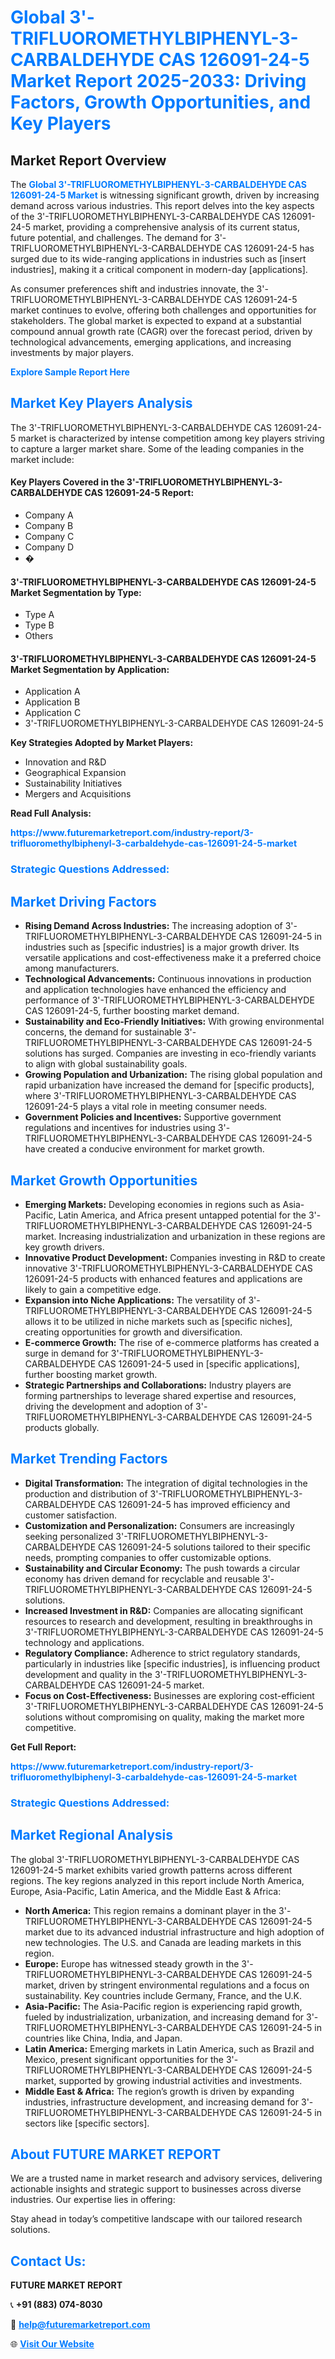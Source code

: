 <h1 style="color: #007BFF;">Global 3'-TRIFLUOROMETHYLBIPHENYL-3-CARBALDEHYDE CAS 126091-24-5 Market Report 2025-2033: Driving Factors, Growth Opportunities, and Key Players</h1>

<section id="overview">
<h2>Market Report Overview</h2>
<p>The <a href="https://www.futuremarketreport.com/industry-report/3-trifluoromethylbiphenyl-3-carbaldehyde-cas-126091-24-5-market" style="color: #007BFF; text-decoration: none;"><strong>Global 3'-TRIFLUOROMETHYLBIPHENYL-3-CARBALDEHYDE CAS 126091-24-5 Market</strong></a> is witnessing significant growth, driven by increasing demand across various industries. This report delves into the key aspects of the 3'-TRIFLUOROMETHYLBIPHENYL-3-CARBALDEHYDE CAS 126091-24-5 market, providing a comprehensive analysis of its current status, future potential, and challenges. The demand for 3'-TRIFLUOROMETHYLBIPHENYL-3-CARBALDEHYDE CAS 126091-24-5 has surged due to its wide-ranging applications in industries such as [insert industries], making it a critical component in modern-day [applications].</p>
<p>As consumer preferences shift and industries innovate, the 3'-TRIFLUOROMETHYLBIPHENYL-3-CARBALDEHYDE CAS 126091-24-5 market continues to evolve, offering both challenges and opportunities for stakeholders. The global market is expected to expand at a substantial compound annual growth rate (CAGR) over the forecast period, driven by technological advancements, emerging applications, and increasing investments by major players.</p>
</section>

<section id="overview">
<p><a href="https://www.futuremarketreport.com/request-sample/reportId=112729" style="color: #007BFF; text-decoration: none;"><strong>Explore Sample Report Here</strong></a></p>
</section>

<section id="key-players">
<h2 style="color: #007BFF;">Market Key Players Analysis</h2>
<p>The 3'-TRIFLUOROMETHYLBIPHENYL-3-CARBALDEHYDE CAS 126091-24-5 market is characterized by intense competition among key players striving to capture a larger market share. Some of the leading companies in the market include:</p>
<h4>Key Players Covered in the 3'-TRIFLUOROMETHYLBIPHENYL-3-CARBALDEHYDE CAS 126091-24-5 Report:</h4>
<ul><li>Company A</li><li>Company B</li><li>Company C</li><li>Company D</li><li>�</li></ul>
<h4>3'-TRIFLUOROMETHYLBIPHENYL-3-CARBALDEHYDE CAS 126091-24-5 Market Segmentation by Type:</h4>
<ul><li>Type A</li><li>Type B</li><li>Others</li></ul>

<h4>3'-TRIFLUOROMETHYLBIPHENYL-3-CARBALDEHYDE CAS 126091-24-5 Market Segmentation by Application:</h4>
<ul><li>Application A</li><li>Application B</li><li>Application C</li><li>3&#039;-TRIFLUOROMETHYLBIPHENYL-3-CARBALDEHYDE CAS 126091-24-5</li></ul>
<p><strong>Key Strategies Adopted by Market Players:</strong></p>
<ul>
<li>Innovation and R&D</li>
<li>Geographical Expansion</li>
<li>Sustainability Initiatives</li>
<li>Mergers and Acquisitions</li>
</ul>
</section>

<section>
<p><strong>Read Full Analysis: </strong></p><a href="https://www.futuremarketreport.com/industry-report/3-trifluoromethylbiphenyl-3-carbaldehyde-cas-126091-24-5-market" style="color: #007BFF; text-decoration: none;"><strong>https://www.futuremarketreport.com/industry-report/3-trifluoromethylbiphenyl-3-carbaldehyde-cas-126091-24-5-market</strong></a>
<h3 style="color: #007BFF;">Strategic Questions Addressed:</h3>
</section>

<section id="driving-factors">
<h2 style="color: #007BFF;">Market Driving Factors</h2>
<ul>
<li><strong>Rising Demand Across Industries:</strong> The increasing adoption of 3'-TRIFLUOROMETHYLBIPHENYL-3-CARBALDEHYDE CAS 126091-24-5 in industries such as [specific industries] is a major growth driver. Its versatile applications and cost-effectiveness make it a preferred choice among manufacturers.</li>
<li><strong>Technological Advancements:</strong> Continuous innovations in production and application technologies have enhanced the efficiency and performance of 3'-TRIFLUOROMETHYLBIPHENYL-3-CARBALDEHYDE CAS 126091-24-5, further boosting market demand.</li>
<li><strong>Sustainability and Eco-Friendly Initiatives:</strong> With growing environmental concerns, the demand for sustainable 3'-TRIFLUOROMETHYLBIPHENYL-3-CARBALDEHYDE CAS 126091-24-5 solutions has surged. Companies are investing in eco-friendly variants to align with global sustainability goals.</li>
<li><strong>Growing Population and Urbanization:</strong> The rising global population and rapid urbanization have increased the demand for [specific products], where 3'-TRIFLUOROMETHYLBIPHENYL-3-CARBALDEHYDE CAS 126091-24-5 plays a vital role in meeting consumer needs.</li>
<li><strong>Government Policies and Incentives:</strong> Supportive government regulations and incentives for industries using 3'-TRIFLUOROMETHYLBIPHENYL-3-CARBALDEHYDE CAS 126091-24-5 have created a conducive environment for market growth.</li>
</ul>
</section>

<section id="growth-opportunities">
<h2 style="color: #007BFF;">Market Growth Opportunities</h2>
<ul>
<li><strong>Emerging Markets:</strong> Developing economies in regions such as Asia-Pacific, Latin America, and Africa present untapped potential for the 3'-TRIFLUOROMETHYLBIPHENYL-3-CARBALDEHYDE CAS 126091-24-5 market. Increasing industrialization and urbanization in these regions are key growth drivers.</li>
<li><strong>Innovative Product Development:</strong> Companies investing in R&D to create innovative 3'-TRIFLUOROMETHYLBIPHENYL-3-CARBALDEHYDE CAS 126091-24-5 products with enhanced features and applications are likely to gain a competitive edge.</li>
<li><strong>Expansion into Niche Applications:</strong> The versatility of 3'-TRIFLUOROMETHYLBIPHENYL-3-CARBALDEHYDE CAS 126091-24-5 allows it to be utilized in niche markets such as [specific niches], creating opportunities for growth and diversification.</li>
<li><strong>E-commerce Growth:</strong> The rise of e-commerce platforms has created a surge in demand for 3'-TRIFLUOROMETHYLBIPHENYL-3-CARBALDEHYDE CAS 126091-24-5 used in [specific applications], further boosting market growth.</li>
<li><strong>Strategic Partnerships and Collaborations:</strong> Industry players are forming partnerships to leverage shared expertise and resources, driving the development and adoption of 3'-TRIFLUOROMETHYLBIPHENYL-3-CARBALDEHYDE CAS 126091-24-5 products globally.</li>
</ul>
</section>

<section id="trending-factors">
<h2 style="color: #007BFF;">Market Trending Factors</h2>
<ul>
<li><strong>Digital Transformation:</strong> The integration of digital technologies in the production and distribution of 3'-TRIFLUOROMETHYLBIPHENYL-3-CARBALDEHYDE CAS 126091-24-5 has improved efficiency and customer satisfaction.</li>
<li><strong>Customization and Personalization:</strong> Consumers are increasingly seeking personalized 3'-TRIFLUOROMETHYLBIPHENYL-3-CARBALDEHYDE CAS 126091-24-5 solutions tailored to their specific needs, prompting companies to offer customizable options.</li>
<li><strong>Sustainability and Circular Economy:</strong> The push towards a circular economy has driven demand for recyclable and reusable 3'-TRIFLUOROMETHYLBIPHENYL-3-CARBALDEHYDE CAS 126091-24-5 solutions.</li>
<li><strong>Increased Investment in R&D:</strong> Companies are allocating significant resources to research and development, resulting in breakthroughs in 3'-TRIFLUOROMETHYLBIPHENYL-3-CARBALDEHYDE CAS 126091-24-5 technology and applications.</li>
<li><strong>Regulatory Compliance:</strong> Adherence to strict regulatory standards, particularly in industries like [specific industries], is influencing product development and quality in the 3'-TRIFLUOROMETHYLBIPHENYL-3-CARBALDEHYDE CAS 126091-24-5 market.</li>
<li><strong>Focus on Cost-Effectiveness:</strong> Businesses are exploring cost-efficient 3'-TRIFLUOROMETHYLBIPHENYL-3-CARBALDEHYDE CAS 126091-24-5 solutions without compromising on quality, making the market more competitive.</li>
</ul>
</section>

<section>
<p><strong>Get Full Report: </strong></p><a href="https://www.futuremarketreport.com/industry-report/3-trifluoromethylbiphenyl-3-carbaldehyde-cas-126091-24-5-market" style="color: #007BFF; text-decoration: none;"><strong>https://www.futuremarketreport.com/industry-report/3-trifluoromethylbiphenyl-3-carbaldehyde-cas-126091-24-5-market</strong></a>
<h3 style="color: #007BFF;">Strategic Questions Addressed:</h3>
</section>


<section id="regional-analysis">
<h2 style="color: #007BFF;">Market Regional Analysis</h2>
<p>The global 3'-TRIFLUOROMETHYLBIPHENYL-3-CARBALDEHYDE CAS 126091-24-5 market exhibits varied growth patterns across different regions. The key regions analyzed in this report include North America, Europe, Asia-Pacific, Latin America, and the Middle East & Africa:</p>
<ul>
<li><strong>North America:</strong> This region remains a dominant player in the 3'-TRIFLUOROMETHYLBIPHENYL-3-CARBALDEHYDE CAS 126091-24-5 market due to its advanced industrial infrastructure and high adoption of new technologies. The U.S. and Canada are leading markets in this region.</li>
<li><strong>Europe:</strong> Europe has witnessed steady growth in the 3'-TRIFLUOROMETHYLBIPHENYL-3-CARBALDEHYDE CAS 126091-24-5 market, driven by stringent environmental regulations and a focus on sustainability. Key countries include Germany, France, and the U.K.</li>
<li><strong>Asia-Pacific:</strong> The Asia-Pacific region is experiencing rapid growth, fueled by industrialization, urbanization, and increasing demand for 3'-TRIFLUOROMETHYLBIPHENYL-3-CARBALDEHYDE CAS 126091-24-5 in countries like China, India, and Japan.</li>
<li><strong>Latin America:</strong> Emerging markets in Latin America, such as Brazil and Mexico, present significant opportunities for the 3'-TRIFLUOROMETHYLBIPHENYL-3-CARBALDEHYDE CAS 126091-24-5 market, supported by growing industrial activities and investments.</li>
<li><strong>Middle East & Africa:</strong> The region’s growth is driven by expanding industries, infrastructure development, and increasing demand for 3'-TRIFLUOROMETHYLBIPHENYL-3-CARBALDEHYDE CAS 126091-24-5 in sectors like [specific sectors].</li>
</ul>
</section>

<footer>
<h2 style="color: #007BFF;">About FUTURE MARKET REPORT</h2>
<p>We are a trusted name in market research and advisory services, delivering actionable insights and strategic support to businesses across diverse industries. Our expertise lies in offering:</p>

<p>Stay ahead in today’s competitive landscape with our tailored research solutions.</p>

<h2 style="color: #007BFF;">Contact Us:</h2>
<p><strong>FUTURE MARKET REPORT</strong></p>
<p>📞 <strong>+91 (883) 074-8030</strong></p>
<p>📧 <strong><a href="mailto:help@futuremarketreport.com" style="color: #007BFF;">help@futuremarketreport.com</a></strong></p>
<p>🌐 <strong><a href="https://www.futuremarketreport.com/" style="color: #007BFF;">Visit Our Website</a></strong></p>
</footer>